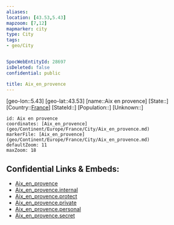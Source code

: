 ```yaml
---
aliases: 
location: [43.53,5.43]
mapzoom: [7,12] 
mapmarker: city 
type: City
tags:
- geo/City


SpocWebEntityId: 28697
isDeleted: false
confidential: public

title: Aix_en_provence
---
```

[geo-lon::5.43]
[geo-lat::43.53]
[name::Aix en provence]
[State::]
[Country::[France](geo/Continent/Europe/France.md)]
[StateId::]
[Population::]
[Unknown::]


```leaflet
id: Aix en provence
coordinates: [Aix_en_provence](geo/Continent/Europe/France/City/Aix_en_provence.md)
markerFile: [Aix_en_provence](geo/Continent/Europe/France/City/Aix_en_provence.md)
defaultZoom: 11 
maxZoom: 18
```


## Confidential Links & Embeds: 
- [Aix_en_provence](../../../../../../_public/geo/Continent/Europe/France/City/Aix_en_provence.md) 
- [Aix_en_provence.internal](../../../../../../_internal/geo/Continent/Europe/France/City/Aix_en_provence.internal.md) 
- [Aix_en_provence.protect](../../../../../../_protect/geo/Continent/Europe/France/City/Aix_en_provence.protect.md) 
- [Aix_en_provence.private](../../../../../../_private/geo/Continent/Europe/France/City/Aix_en_provence.private.md) 
- [Aix_en_provence.personal](../../../../../../_personal/geo/Continent/Europe/France/City/Aix_en_provence.personal.md) 
- [Aix_en_provence.secret](../../../../../../_secret/geo/Continent/Europe/France/City/Aix_en_provence.secret.md) 
